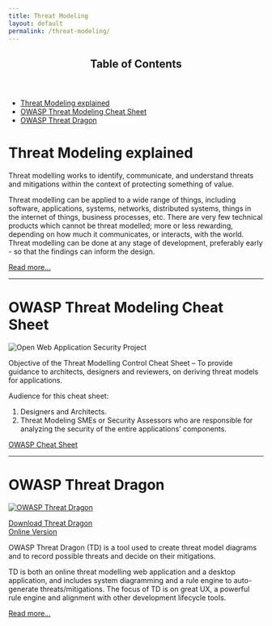 ```yaml
---
title: Threat Modeling
layout: default
permalink: /threat-modeling/
---
```


<section class="panel panel-default">
	<header class="panel-heading"><h2 class="panel-title">Table of Contents</h2></header>
	<div class="panel-body">
		<ul>
		<li><a href="#threat-modeling-explained">Threat Modeling explained</a></li>
		<li><a href="#owasp-threat-modeling-cheat-sheet">OWASP Threat Modeling Cheat Sheet</a></li>
		<li><a href="#owasp-threat-dragon">OWASP Threat Dragon</a></li>
		</ul>
	</div>
</section>

# Threat Modeling explained

Threat modelling works to identify, communicate, and understand threats and mitigations within the context of protecting something of value.

Threat modelling can be applied to a wide range of things, including software, applications, systems, networks, distributed systems, things in the internet of things, business processes, etc. There are very few technical products which cannot be threat modelled; more or less rewarding, depending on how much it communicates, or interacts, with the world. Threat modelling can be done at any stage of development, preferably early - so that the findings can inform the design.

[Read more...](https://owasp.org/www-community/Application_Threat_Modeling)

-----

# OWASP Threat Modeling Cheat Sheet
![Open Web Application Security Project](../assets/OWASP-180x100.png) 

Objective of the Threat Modelling Control Cheat Sheet – To provide guidance to architects, designers and reviewers, on deriving threat models for applications.

Audience for this cheat sheet:

1.  Designers and Architects.
1.  Threat Modeling SMEs or Security Assessors who are responsible for analyzing the security of the entire applications’ components.

[OWASP Cheat Sheet](https://cheatsheetseries.owasp.org/cheatsheets/Threat_Modeling_Cheat_Sheet.html)

-----

# OWASP Threat Dragon
[![OWASP Threat Dragon](../assets/OWASP-Threat-Dragon-86x100.png)](https://owasp.org/www-project-threat-dragon/)

[Download Threat Dragon](https://github.com/mike-goodwin/owasp-threat-dragon)<br />
[Online Version](https://threatdragon.org/login)

OWASP Threat Dragon (TD) is a tool used to create threat model diagrams and to record possible threats and decide on their mitigations.

TD is both an online threat modelling web application and a desktop application, and includes system diagramming and a rule engine to auto-generate threats/mitigations. The focus of TD is on great UX, a powerful rule engine and alignment with other development lifecycle tools.

[Read more...](https://owasp.org/www-project-threat-dragon/)
